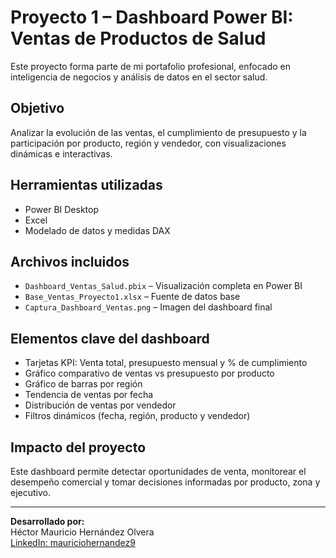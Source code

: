 # Proyecto 1 – Dashboard Power BI: Ventas de Productos de Salud

Este proyecto forma parte de mi portafolio profesional, enfocado en inteligencia de negocios y análisis de datos en el sector salud.

## Objetivo
Analizar la evolución de las ventas, el cumplimiento de presupuesto y la participación por producto, región y vendedor, con visualizaciones dinámicas e interactivas.

## Herramientas utilizadas
- Power BI Desktop
- Excel
- Modelado de datos y medidas DAX

## Archivos incluidos
- `Dashboard_Ventas_Salud.pbix` – Visualización completa en Power BI
- `Base_Ventas_Proyecto1.xlsx` – Fuente de datos base
- `Captura_Dashboard_Ventas.png` – Imagen del dashboard final

## Elementos clave del dashboard
- Tarjetas KPI: Venta total, presupuesto mensual y % de cumplimiento
- Gráfico comparativo de ventas vs presupuesto por producto
- Gráfico de barras por región
- Tendencia de ventas por fecha
- Distribución de ventas por vendedor
- Filtros dinámicos (fecha, región, producto y vendedor)

## Impacto del proyecto
Este dashboard permite detectar oportunidades de venta, monitorear el desempeño comercial y tomar decisiones informadas por producto, zona y ejecutivo.

---

**Desarrollado por:**  
Héctor Mauricio Hernández Olvera  
[LinkedIn: mauriciohernandez9](https://www.linkedin.com/in/mauriciohernandez9)
